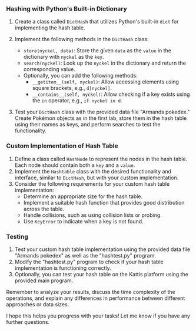 ### Hashing with Python's Built-in Dictionary

1. Create a class called `DictHash` that utilizes Python's built-in `dict` for implementing the hash table.
2. Implement the following methods in the `DictHash` class:
   - `store(nyckel, data)`: Store the given `data` as the `value` in the dictionary with `nyckel` as the `key`.
   - `search(nyckel)`: Look up the `nyckel` in the dictionary and return the corresponding value.
   - Optionally, you can add the following methods:
     - `__getitem__(self, nyckel)`: Allow accessing elements using square brackets, e.g., `d[nyckel]`.
     - `__contains__(self, nyckel)`: Allow checking if a key exists using the `in` operator, e.g., `if nyckel in d`.

3. Test your `DictHash` class with the provided data file "Armands pokedex." Create Pokémon objects as in the first lab, store them in the hash table using their names as keys, and perform searches to test the functionality.

### Custom Implementation of Hash Table

1. Define a class called `HashNode` to represent the nodes in the hash table. Each node should contain both a `key` and a `value`.
2. Implement the `Hashtable` class with the desired functionality and interface, similar to `DictHash`, but with your custom implementation.
3. Consider the following requirements for your custom hash table implementation:
   - Determine an appropriate size for the hash table.
   - Implement a suitable hash function that provides good distribution across the table.
   - Handle collisions, such as using collision lists or probing.
   - Use `KeyError` to indicate when a key is not found.

### Testing

1. Test your custom hash table implementation using the provided data file "Armands pokedex" as well as the "hashtest.py" program.
2. Modify the "hashtest.py" program to check if your hash table implementation is functioning correctly.
3. Optionally, you can test your hash table on the Kattis platform using the provided main program.

Remember to analyze your results, discuss the time complexity of the operations, and explain any differences in performance between different approaches or data sizes.

I hope this helps you progress with your tasks! Let me know if you have any further questions.
